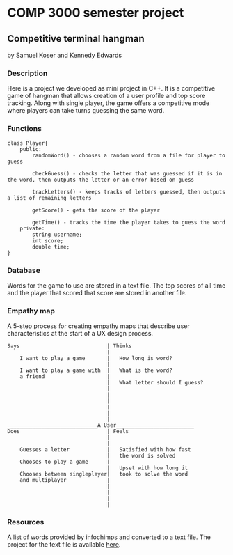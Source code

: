 # COMP 3000 semester project

## Competitive terminal hangman

by Samuel Koser and Kennedy Edwards

### Description

Here is a project we developed as mini project in C++.
It is a competitive game of hangman that allows creation
of a user profile and top score tracking. Along with single
player, the game offers a competitive mode where players can
take turns guessing the same word.

### Functions

```
class Player{
    public:
        randomWord() - chooses a random word from a file for player to guess

        checkGuess() - checks the letter that was guessed if it is in the word, then outputs the letter or an error based on guess

        trackLetters() - keeps tracks of letters guessed, then outputs a list of remaining letters

        getScore() - gets the score of the player

        getTime() - tracks the time the player takes to guess the word
    private:
        string username;
        int score;
        double time;
}
```

### Database

Words for the game to use are stored in a text file.
The top scores of all time and the player that
scored that score are stored in another file.

### Empathy map

A 5-step process for creating empathy maps that describe
user characteristics at the start of a UX design process.

```
Says                            | Thinks
                                |
    I want to play a game       |   How long is word?
                                |
    I want to play a game with  |   What is the word?
    a friend                    |
                                |   What letter should I guess?
                                |
                                |
                                |
                                |
                                |
                                |
_____________________________A User_________________________
Does                            | Feels
                                |
                                |
    Guesses a letter            |   Satisfied with how fast
                                |   the word is solved
    Chooses to play a game      |   
                                |   Upset with how long it
    Chooses between singleplayer|   took to solve the word
    and multiplayer             |
                                |
                                |
                                |
                                |
```

### Resources

A list of words provided by infochimps and converted to a text file.
The project for the text file is available [here](https://github.com/dwyl/english-words.git).
